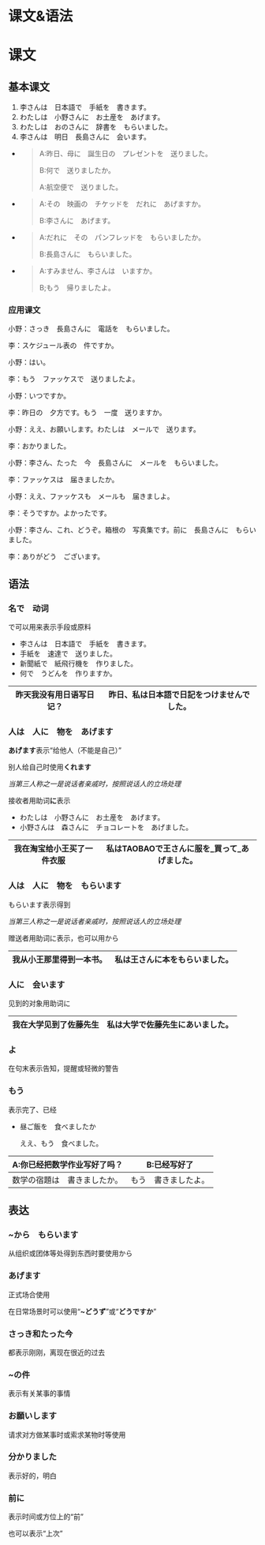 # 课文&语法

# 课文

## 基本课文

1. 李さんは　日本語で　手紙を　書きます。
2. わたしは　小野さんに　お土産を　あげます。
3. わたしは　おのさんに　辞書を　もらいました。
4. 李さんは　明日　長島さんに　会います。



- > A:昨日、母に　誕生日の　プレゼントを　送りました。
  >
  > B:何で　送りましたか。
  >
  > A:航空便で　送りました。
  
- > A:その　映画の　チケッドを　だれに　あげますか。
  >
  > B:李さんに　あげます。
  
- > A:だれに　その　パンフレッドを　もらいましたか。
  >
  > B:長島さんに　もらいました。
  
- > A:すみません、李さんは　いますか。
  >
  > B;もう　帰りましたよ。

### 应用课文

小野：さっき　長島さんに　電話を　もらいました。

李：スケジュール表の　件ですか。

小野：はい。

李：もう　ファッケスで　送りましたよ。

小野：いつですか。

李：昨日の　夕方です。もう　一度　送りますか。

小野：ええ、お願いします。わたしは　メールで　送ります。

李：おかりました。



小野：李さん、たった　今　長島さんに　メールを　もらいました。

李：ファッケスは　届きましたか。

小野：ええ、ファッケスも　メールも　届きましよ。

李：そうですか。よかったです。



小野：李さん、これ、どうぞ。箱根の　写真集です。前に　長島さんに　もらいました。

李：ありがどう　ございます。



## 语法

### 名で　动词

で可以用来表示手段或原料

- 李さんは　日本語で　手紙を　書きます。
- 手紙を　速達で　送りました。
- 新聞紙で　紙飛行機を　作りました。
- 何で　うどんを　作りますか。

| 昨天我没有用日语写日记？ | 昨日、私は日本語で日記をつけませんでした。 |
| ------------------------ | ------------------------------------------ |

### 人は　人に　物を　あげます

**あげます**表示“给他人（不能是自己）”

别人给自己时使用**くれます**

_当第三人称之一是说话者亲戚时，按照说话人的立场处理_

接收者用助词**に**表示

- わたしは　小野さんに　お土産を　あげます。
- 小野さんは　森さんに　チョコレートを　あげました。

| 我在淘宝给小王买了一件衣服 | 私はTAOBAOで王さんに服を_買って_あげました。 |
| -------------------------- | ------------------------------------------ |

### 人は　人に　物を　もらいます

もらいます表示得到

_当第三人称之一是说话者亲戚时，按照说话人的立场处理_

赠送者用助词に表示，也可以用から

| 我从小王那里得到一本书。 | 私は王さんに本をもらいました。 |
| ------------------------ | ------------------------------ |

### 人に　会います

见到的对象用助词に

| 我在大学见到了佐藤先生 | 私は大学で佐藤先生にあいました。 |
| ---------------------- | -------------------------------- |

### よ

在句末表示告知，提醒或轻微的警告

### もう

表示完了、已经

- 昼ご飯を　食べましたか

  ええ、もう　食べました。

| A:你已经把数学作业写好了吗？ | B:已经写好了         |
| ---------------------------- | -------------------- |
| 数学の宿題は　書きましたか。 | もう　書きましたよ。 |

## 表达

### ~から　もらいます

从组织或团体等处得到东西时要使用から

### あげます

正式场合使用

在日常场景时可以使用“**~どうず**”或“**どうですか**”

### さっき和たった今

都表示刚刚，离现在很近的过去

### ~の件

表示有关某事的事情

### お願いします

请求对方做某事时或索求某物时等使用

### 分かりました

表示好的，明白

### 前に

表示时间或方位上的“前”

也可以表示“上次”
